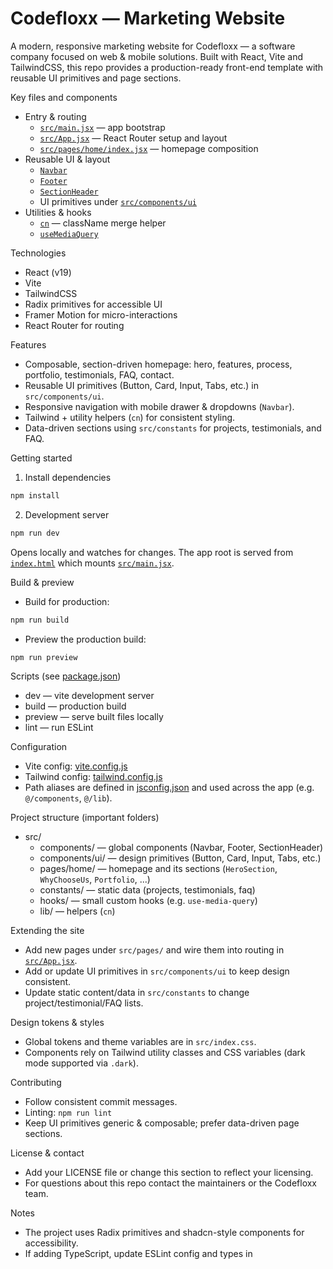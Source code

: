 # Codefloxx — Marketing Website

A modern, responsive marketing website for Codefloxx — a software company focused on web & mobile solutions. Built with React, Vite and TailwindCSS, this repo provides a production-ready front-end template with reusable UI primitives and page sections.

Key files and components

- Entry & routing
  - [`src/main.jsx`](src/main.jsx) — app bootstrap
  - [`src/App.jsx`](src/App.jsx) — React Router setup and layout
  - [`src/pages/home/index.jsx`](src/pages/home/index.jsx) — homepage composition
- Reusable UI & layout
  - [`Navbar`](src/components/Navbar.jsx)
  - [`Footer`](src/components/Footer.jsx)
  - [`SectionHeader`](src/components/SectionHeader.jsx)
  - UI primitives under [`src/components/ui`](src/components/ui)
- Utilities & hooks
  - [`cn`](src/lib/utils.js) — className merge helper
  - [`useMediaQuery`](src/hooks/use-media-query.js)

Technologies

- React (v19)
- Vite
- TailwindCSS
- Radix primitives for accessible UI
- Framer Motion for micro-interactions
- React Router for routing

Features

- Composable, section-driven homepage: hero, features, process, portfolio, testimonials, FAQ, contact.
- Reusable UI primitives (Button, Card, Input, Tabs, etc.) in `src/components/ui`.
- Responsive navigation with mobile drawer & dropdowns (`Navbar`).
- Tailwind + utility helpers (`cn`) for consistent styling.
- Data-driven sections using `src/constants` for projects, testimonials, and FAQ.

Getting started

1. Install dependencies

```sh
npm install
```

2. Development server

```sh
npm run dev
```

Opens locally and watches for changes. The app root is served from [`index.html`](index.html) which mounts [`src/main.jsx`](src/main.jsx).

Build & preview

- Build for production:

```sh
npm run build
```

- Preview the production build:

```sh
npm run preview
```

Scripts (see [package.json](package.json))

- dev — vite development server
- build — production build
- preview — serve built files locally
- lint — run ESLint

Configuration

- Vite config: [vite.config.js](vite.config.js)
- Tailwind config: [tailwind.config.js](tailwind.config.js)
- Path aliases are defined in [jsconfig.json](jsconfig.json) and used across the app (e.g. `@/components`, `@/lib`).

Project structure (important folders)

- src/
  - components/ — global components (Navbar, Footer, SectionHeader)
  - components/ui/ — design primitives (Button, Card, Input, Tabs, etc.)
  - pages/home/ — homepage and its sections (`HeroSection`, `WhyChooseUs`, `Portfolio`, ...)
  - constants/ — static data (projects, testimonials, faq)
  - hooks/ — small custom hooks (e.g. `use-media-query`)
  - lib/ — helpers (`cn`)

Extending the site

- Add new pages under `src/pages/` and wire them into routing in [`src/App.jsx`](src/App.jsx).
- Add or update UI primitives in `src/components/ui` to keep design consistent.
- Update static content/data in `src/constants` to change project/testimonial/FAQ lists.

Design tokens & styles

- Global tokens and theme variables are in `src/index.css`.
- Components rely on Tailwind utility classes and CSS variables (dark mode supported via `.dark`).

Contributing

- Follow consistent commit messages.
- Linting: `npm run lint`
- Keep UI primitives generic & composable; prefer data-driven page sections.

License & contact

- Add your LICENSE file or change this section to reflect your licensing.
- For questions about this repo contact the maintainers or the Codefloxx team.

Notes

- The project uses Radix primitives and shadcn-style components for accessibility.
- If adding TypeScript, update ESLint config and types in
